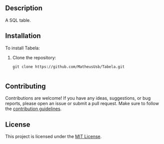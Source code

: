 ## Description
A SQL table.

## Installation
To install Tabela:

1. Clone the repository:
    ```
    git clone https://github.com/MatheusUsb/Tabela.git
    `
    ```
## Contributing
Contributions are welcome! If you have any ideas, suggestions, or bug reports, please open an issue or submit a pull request. Make sure to follow the [contribution guidelines](CONTRIBUTING.md).

## License
This project is licensed under the [MIT License](LICENSE).



